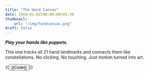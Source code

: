 ```yaml
---
title: "The Hand Canvas"
date: 1969-01-01T00:00:00+05:30
thumbnail:
    url: "/img/handcanvas.png"
draft: false
---
```


***Play your hands like puppets.*** 

This one tracks all 21 hand landmarks and connects them like constellations. No clicking. No touching. Just motion turned into art.

{{<button href="https://github.com/yashnarang000/The-Hand-Canvas" color="danger">}}Code{{</button>}}
